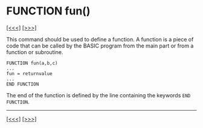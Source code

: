 # FUNCTION fun()

[\[\<\<\<\]](ug_25.74.md) [\[\>\>\>\]](ug_25.75.1.md)

This command should be used to define a function. A function is a piece
of code that can be called by the BASIC program from the main part or
from a function or subroutine.

    FUNCTION fun(a,b,c)
    ...
    fun = returnvalue
    ...
    END FUNCTION

The end of the function is defined by the line containing the keywords
`END FUNCTION`.

-----

[\[\<\<\<\]](ug_25.74.md) [\[\>\>\>\]](ug_25.75.1.md)
